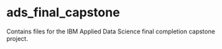 # ads_final_capstone
Contains files for the IBM Applied Data Science final completion capstone project.
